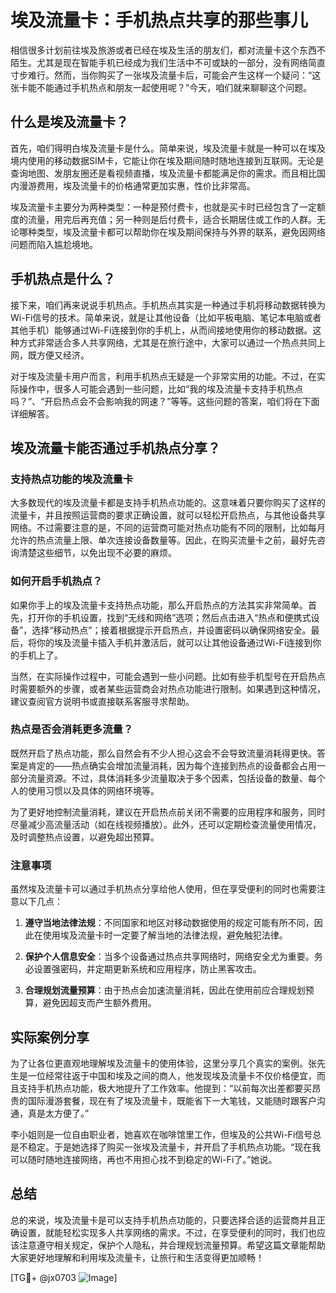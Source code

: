 # 埃及流量卡：手机热点共享的那些事儿

相信很多计划前往埃及旅游或者已经在埃及生活的朋友们，都对流量卡这个东西不陌生。尤其是现在智能手机已经成为我们生活中不可或缺的一部分，没有网络简直寸步难行。然而，当你购买了一张埃及流量卡后，可能会产生这样一个疑问：“这张卡能不能通过手机热点和朋友一起使用呢？”今天，咱们就来聊聊这个问题。

## 什么是埃及流量卡？

首先，咱们得明白埃及流量卡是什么。简单来说，埃及流量卡就是一种可以在埃及境内使用的移动数据SIM卡，它能让你在埃及期间随时随地连接到互联网。无论是查询地图、发朋友圈还是看视频直播，埃及流量卡都能满足你的需求。而且相比国内漫游费用，埃及流量卡的价格通常更加实惠，性价比非常高。

埃及流量卡主要分为两种类型：一种是预付费卡，也就是买卡时已经包含了一定额度的流量，用完后再充值；另一种则是后付费卡，适合长期居住或工作的人群。无论哪种类型，埃及流量卡都可以帮助你在埃及期间保持与外界的联系，避免因网络问题而陷入尴尬境地。

## 手机热点是什么？

接下来，咱们再来说说手机热点。手机热点其实是一种通过手机将移动数据转换为Wi-Fi信号的技术。简单来说，就是让其他设备（比如平板电脑、笔记本电脑或者其他手机）能够通过Wi-Fi连接到你的手机上，从而间接地使用你的移动数据。这种方式非常适合多人共享网络，尤其是在旅行途中，大家可以通过一个热点共同上网，既方便又经济。

对于埃及流量卡用户而言，利用手机热点无疑是一个非常实用的功能。不过，在实际操作中，很多人可能会遇到一些问题，比如“我的埃及流量卡支持手机热点吗？”、“开启热点会不会影响我的网速？”等等。这些问题的答案，咱们将在下面详细解答。

## 埃及流量卡能否通过手机热点分享？

### 支持热点功能的埃及流量卡

大多数现代的埃及流量卡都是支持手机热点功能的。这意味着只要你购买了这样的流量卡，并且按照运营商的要求正确设置，就可以轻松开启热点，与其他设备共享网络。不过需要注意的是，不同的运营商可能对热点功能有不同的限制，比如每月允许的热点流量上限、单次连接设备数量等。因此，在购买流量卡之前，最好先咨询清楚这些细节，以免出现不必要的麻烦。

### 如何开启手机热点？

如果你手上的埃及流量卡支持热点功能，那么开启热点的方法其实非常简单。首先，打开你的手机设置，找到“无线和网络”选项；然后点击进入“热点和便携式设备”，选择“移动热点”；接着根据提示开启热点，并设置密码以确保网络安全。最后，将你的埃及流量卡插入手机并激活后，就可以让其他设备通过Wi-Fi连接到你的手机上了。

当然，在实际操作过程中，可能会遇到一些小问题。比如有些手机型号在开启热点时需要额外的步骤，或者某些运营商会对热点功能进行限制。如果遇到这种情况，建议查阅官方说明书或直接联系客服寻求帮助。

### 热点是否会消耗更多流量？

既然开启了热点功能，那么自然会有不少人担心这会不会导致流量消耗得更快。答案是肯定的——热点确实会增加流量消耗，因为每个连接到热点的设备都会占用一部分流量资源。不过，具体消耗多少流量取决于多个因素，包括设备的数量、每个人的使用习惯以及具体的网络环境等。

为了更好地控制流量消耗，建议在开启热点前关闭不需要的应用程序和服务，同时尽量减少高流量活动（如在线视频播放）。此外，还可以定期检查流量使用情况，及时调整热点设置，以避免超出预算。

### 注意事项

虽然埃及流量卡可以通过手机热点分享给他人使用，但在享受便利的同时也需要注意以下几点：

1. **遵守当地法律法规**：不同国家和地区对移动数据使用的规定可能有所不同，因此在使用埃及流量卡时一定要了解当地的法律法规，避免触犯法律。
   
2. **保护个人信息安全**：当多个设备通过热点共享网络时，网络安全尤为重要。务必设置强密码，并定期更新系统和应用程序，防止黑客攻击。
   
3. **合理规划流量预算**：由于热点会加速流量消耗，因此在使用前应合理规划预算，避免因超支而产生额外费用。

## 实际案例分享

为了让各位更直观地理解埃及流量卡的使用体验，这里分享几个真实的案例。张先生是一位经常往返于中国和埃及之间的商人，他发现埃及流量卡不仅价格便宜，而且支持手机热点功能，极大地提升了工作效率。他提到：“以前每次出差都要买昂贵的国际漫游套餐，现在有了埃及流量卡，既能省下一大笔钱，又能随时跟客户沟通，真是太方便了。”

李小姐则是一位自由职业者，她喜欢在咖啡馆里工作，但埃及的公共Wi-Fi信号总是不稳定。于是她选择了购买一张埃及流量卡，并开启了手机热点功能。“现在我可以随时随地连接网络，再也不用担心找不到稳定的Wi-Fi了。”她说。

## 总结

总的来说，埃及流量卡是可以支持手机热点功能的，只要选择合适的运营商并且正确设置，就能轻松实现多人共享网络的需求。不过，在享受便利的同时，我们也应该注意遵守相关规定，保护个人隐私，并合理规划流量预算。希望这篇文章能帮助大家更好地理解和利用埃及流量卡，让旅行和生活变得更加顺畅！

[TG💪+ @jx0703 ![Image](https://github.com/user-attachments/assets/dbca1d08-cadb-493c-b0ec-ad6f7a83f270)]